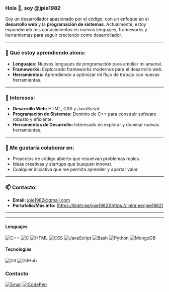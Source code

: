 ### Hola 👋, soy @jpie1982

Soy un desarrollador apasionado por el código, con un enfoque en el **desarrollo web** y la **programación de sistemas**. Actualmente, estoy expandiendo mis conocimientos en nuevos lenguajes, frameworks y herramientas para seguir creciendo como desarrollador.

---

### 🌱 Qué estoy aprendiendo ahora:
- **Lenguajes:** Nuevos lenguajes de programación para ampliar mi arsenal.
- **Frameworks:** Explorando frameworks modernos para el desarrollo web.
- **Herramientas:** Aprendiendo a optimizar mi flujo de trabajo con nuevas herramientas.

---

### 👀 Intereses:
- **Desarrollo Web:** HTML, CSS y JavaScript.
- **Programación de Sistemas:** Dominio de C++ para construir software robusto y eficiente.
- **Herramientas de Desarrollo:** Interesado en explorar y dominar nuevas herramientas.

---

### 💞️ Me gustaría colaborar en:
- Proyectos de código abierto que resuelvan problemas reales.
- Ideas creativas y startups que busquen innovar.
- Cualquier iniciativa que me permita aprender y aportar valor.

---

### 📫 Contacto:
- **Email:** jpie1982@gmail.com
- **Portafolio/Más info:** [https://linktr.ee/jpie1982](https://linktr.ee/jpie1982)

---
---
#### Lenguajes
![C++](https://img.shields.io/badge/C++-00599C?style=for-the-badge&logo=cplusplus&logoColor=white)
![C](https://img.shields.io/badge/C-A8B9CC?style=for-the-badge&logo=c&logoColor=white)
![HTML](https://img.shields.io/badge/HTML5-E34F26?style=for-the-badge&logo=html5&logoColor=white)
![CSS](https://img.shields.io/badge/CSS3-1572B6?style=for-the-badge&logo=css3&logoColor=white)
![JavaScript](https://img.shields.io/badge/JavaScript-F7DF1E?style=for-the-badge&logo=javascript&logoColor=000)
![Bash](https://img.shields.io/badge/Bash-121011?style=for-the-badge&logo=gnubash&logoColor=white)
![Python](https://img.shields.io/badge/Python-3776AB?style=for-the-badge&logo=python&logoColor=white)
![MongoDB](https://img.shields.io/badge/MongoDB-47A248?style=for-the-badge&logo=mongodb&logoColor=white)



#### Tecnologías
![Git](https://img.shields.io/badge/Git-F05033?style=for-the-badge&logo=git&logoColor=white)
![GitHub](https://img.shields.io/badge/GitHub-181717?style=for-the-badge&logo=github&logoColor=white)

### Contacto
[![Email](https://img.shields.io/badge/EMAIL-jpie1982@gmail.com-EA4335?style=for-the-badge&logo=gmail&logoColor=white)](mailto:jpie1982@gmail.com)
[![CodePen](https://img.shields.io/badge/CodePen-sbianchi-000000?style=for-the-badge&logo=codepen&logoColor=white)](https://codepen.io/jpie1982)

